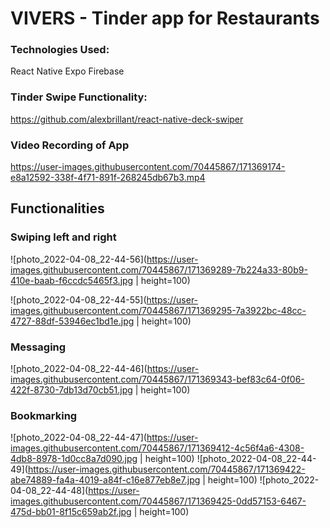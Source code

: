 # VIVERS - Tinder app for Restaurants

### Technologies Used:
React Native
Expo
Firebase

### Tinder Swipe Functionality:
https://github.com/alexbrillant/react-native-deck-swiper

### Video Recording of App
https://user-images.githubusercontent.com/70445867/171369174-e8a12592-338f-4f71-891f-268245db67b3.mp4

## Functionalities

### Swiping left and right

![photo_2022-04-08_22-44-56](https://user-images.githubusercontent.com/70445867/171369289-7b224a33-80b9-410e-baab-f6ccdc5465f3.jpg | height=100)

![photo_2022-04-08_22-44-55](https://user-images.githubusercontent.com/70445867/171369295-7a3922bc-48cc-4727-88df-53946ec1bd1e.jpg | height=100)

### Messaging
![photo_2022-04-08_22-44-46](https://user-images.githubusercontent.com/70445867/171369343-bef83c64-0f06-422f-8730-7db13d70cb51.jpg | height=100)

### Bookmarking
![photo_2022-04-08_22-44-47](https://user-images.githubusercontent.com/70445867/171369412-4c56f4a6-4308-4db8-8978-1d0cc8a7d090.jpg | height=100)
![photo_2022-04-08_22-44-49](https://user-images.githubusercontent.com/70445867/171369422-abe74889-fa4a-4019-a84f-c16e877eb8e7.jpg | height=100)
![photo_2022-04-08_22-44-48](https://user-images.githubusercontent.com/70445867/171369425-0dd57153-6467-475d-bb01-8f15c659ab2f.jpg | height=100)
